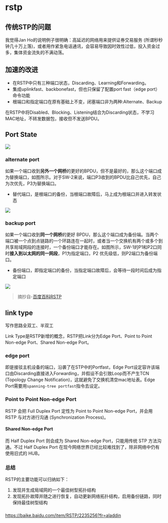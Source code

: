 # rstp

## 传统STP的问题

我觉得Jan Ho的说明例子很明确：高延迟的网络用来提供证券交易服务 (所谓秒秒钟几十万上落)，或者用作紧急电话通讯，会容易导致因时效性过低，投入资金过多，集体资金流失的不满动荡。


## 加速的改进

* 在RSTP中只有三种端口状态，Discarding、Learning和Forwarding。
* 集成uplinkfast、backbonefast，但也只保留了配置port fast（edge port）命令功能
* 根端口和指定端口在原有基础上不变，闭塞端口非为两种:Alternate、Backup

在RSTP中将Disabled、Blocking、Listening结合为Discarding状态，不学习MAC地址，不转发数据包，接收但不发送BPDU。


## Port State

![](https://i.postimg.cc/85dbWyM2/81223.png)

### alternate port

如果一个端口收到**另外一个网桥**的更好的BPDU，但不是最好的，那么这个端口成为替换端口，如图所示。对于SW-2来说，端口P3收到的BPDU比自己优先，自己为次优先，P3为替换端口。

* 替代端口，是根端口的备份，当根端口故障后，马上成为根端口并进入转发状态

![](https://i.postimg.cc/h4y9RxQ6/460d.jpg)

### backup port

如果一个端口收到**同一个网桥**的更好 BPDU，那么这个端口成为备份端。当两个端口被一个点到点链路的一个环路连在一起时，或者当一个交换机有两个或多个到共享局域网段的连接时，一个备份端口才能存在。如图所示，SW-1的P1和P2口同时**接入到以太网的同一网段**，P1为指定端口，P2 优先级低，则P2端口为备份端口。

* 备份端口，即指定端口的备份，当指定端口故障后，会等待一段时间后成为指定端口

![](https://i.postimg.cc/5Np81RKx/a15.jpg)

> 摘抄自-[百度百科RSTP](https://baike.baidu.com/item/RSTP)

## link type

写作思路全双工、半双工

Link Type是RSTP新增的概念，RSTP把Link分为Edge Port、Point to Point Non-edge Port、Shared Non-edge Port。

### edge port

即是接驳主机设备的端口，沿袭了在STP中的Portfast，Edge Port设定容许该端口由Discarding直接进入Forwarding，并假设不会引致Loop而不产生TCN (Topology Change Notification)，这就避免了交换机清空mac地址表。Edge Port需要用`spanning-tree portfast`指令去设定。

### Point to Point Non-edge Port

RSTP 会把 Full Duplex Port 定性为 Point to Point Non-edge Port，并会用 RSTP 与对方进行沟通 (Synchronization Process)。

#### Shared Non-edge Port

而 Half Duplex Port 则会成为 Shared Non-edge Port，只能用传统 STP 方法沟通。不过 Half Duplex Port 在现今网络世界已经比较难找到了，除非网络中仍有使用旧式的 HUB。

### 总结

RSTP的主要功能可以归纳如下：

1. 发现并生成局域网的一个最佳树型拓扑结构
2. 发现拓扑故障并随之进行恢复，自动更新网络拓扑结构，启用备份链路，同时保持最佳树型结构

### 

https://baike.baidu.com/item/RSTP/2235256?fr=aladdin
